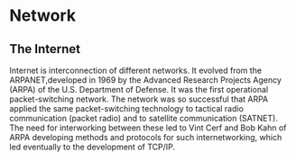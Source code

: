 # Network

## The Internet

Internet is interconnection of different networks. It evolved from the ARPANET,developed in 1969 by the Advanced Research Projects Agency (ARPA) of the
U.S. Department of Defense. It was the first operational packet-switching network. The network was so successful that ARPA applied the same packet-switching technology to tactical radio communication (packet radio) and to satellite communication (SATNET). The need for interworking between these led to Vint Cerf and Bob Kahn of ARPA developing methods and protocols for such internetworking, which led eventually to the development of TCP/IP.
